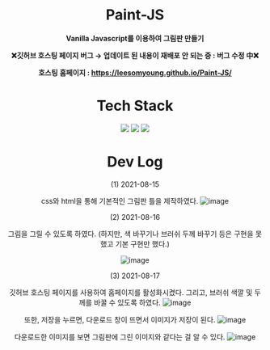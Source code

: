 <div align = "center">

# Paint-JS
  
**Vanilla Javascript를 이용하여 그림판 만들기**
  
  **❌깃허브 호스팅 페이지 버그 → 업데이트 된 내용이 재배포 안 되는 중 : 버그 수정 中❌**
  
**호스팅 홈페이지 : https://leesomyoung.github.io/Paint-JS/**

# Tech Stack
  
<img src="https://img.shields.io/badge/HTML-E34F26?style=flat-square&logo=html5&logoColor=white"/></a>
<img src="https://img.shields.io/badge/CSS-1572B6?style=flat-square&logo=css3&logoColor=white"/></a>
<img src="https://img.shields.io/badge/Javascript-F7DF1E?style=flat-square&logo=JavaScript&logoColor=white"/></a>

# Dev Log
  
  (1) 2021-08-15

  css와 html을 통해 기본적인 그림판 틀을 제작하였다.
  ![image](https://user-images.githubusercontent.com/47571973/129481710-99edaf37-de88-4ecb-812f-dcacf0a611e6.png)

  (2) 2021-08-16

  그림을 그릴 수 있도록 하였다.
  (하지만, 색 바꾸기나 브러쉬 두께 바꾸기 등은 구현을 못했고 기본 구현만 했다.)
  
  ![image](https://user-images.githubusercontent.com/47571973/129580705-73a46eb6-3c4e-4aa5-9a6a-ce148db0574d.png)

  (3) 2021-08-17

  깃허브 호스팅 페이지를 사용하여 홈페이지를 활성화시켰다. 그리고, 브러쉬 색깔 및 두께를 바꿀 수 있도록 하였다.
![image](https://user-images.githubusercontent.com/47571973/129659016-c4a34e63-3f49-4eff-b00d-8508ecb92775.png)

  또한, 저장을 누르면, 다운로드 창이 뜨면서 이미지가 저장이 된다.
  ![image](https://user-images.githubusercontent.com/47571973/129659150-557949c6-6ec9-4580-bb17-ebb9a20321b7.png)

다운로드한 이미지를 보면 그림판에 그린 이미지와 같다는 걸 알 수 있다.
![image](https://user-images.githubusercontent.com/47571973/129659168-4cbf2799-3221-4087-9caa-391fcd12f9ed.png)

</div>
